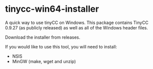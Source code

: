# tinycc-win64-installer

A quick way to use tinyCC on Windows.  This package contains TinyCC 0.9.27 (as publicly released) as well as all of the Windows header files.

Download the installer from releases.

If you would like to use this tool, you will need to install:
 * NSIS
 * MinGW (make, wget and unzip)
